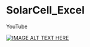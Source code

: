 # SolarCell_Excel

YouTube

[![IMAGE ALT TEXT HERE](https://img.youtube.com/vi/9bzROrPflsw/0.jpg)](https://www.youtube.com/watch?v=9bzROrPflsw)
